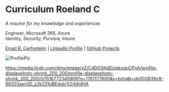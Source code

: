 # Curriculum Roeland C
<i>A resume for my knowledge and experiences</i>

Engineer, Microsoft 365, Azure <BR>
<i>Identity, Security, Purview, Intune</i>  


[Email R. Cerfonteijn](mailto:RoelandC@hotmail.com) |
[LinkedIn Profile](https://www.linkedin.com/in/roelandcerfonteijn) | 
[GitHub Projects](https://github.com/NL12143)

![ProfilePic]([https://example.com/image.jpg](https://media.licdn.com/dms/image/v2/C4D03AQEzjpkuguCFnA/profile-displayphoto-shrink_200_200/profile-displayphoto-shrink_200_200/0/1516772345908?e=1761177600&v=beta&t=de1DGB38z8-R6203aenSE_z2k2ZfqBEdgkr52rbKdHA))

https://media.licdn.com/dms/image/v2/C4D03AQEzjpkuguCFnA/profile-displayphoto-shrink_200_200/profile-displayphoto-shrink_200_200/0/1516772345908?e=1761177600&v=beta&t=de1DGB38z8-R6203aenSE_z2k2ZfqBEdgkr52rbKdHA

